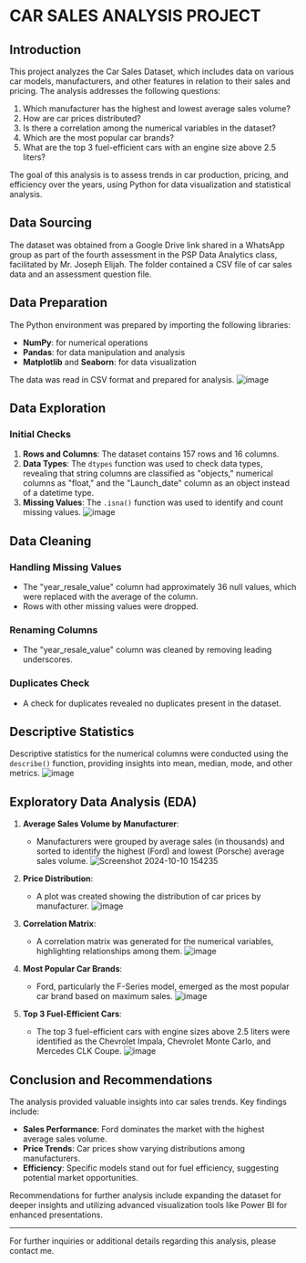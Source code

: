 # CAR SALES ANALYSIS PROJECT

## Introduction
This project analyzes the Car Sales Dataset, which includes data on various car models, manufacturers, and other features in relation to their sales and pricing. The analysis addresses the following questions:

1. Which manufacturer has the highest and lowest average sales volume?
2. How are car prices distributed?
3. Is there a correlation among the numerical variables in the dataset?
4. Which are the most popular car brands?
5. What are the top 3 fuel-efficient cars with an engine size above 2.5 liters?

The goal of this analysis is to assess trends in car production, pricing, and efficiency over the years, using Python for data visualization and statistical analysis.

## Data Sourcing
The dataset was obtained from a Google Drive link shared in a WhatsApp group as part of the fourth assessment in the PSP Data Analytics class, facilitated by Mr. Joseph Elijah. The folder contained a CSV file of car sales data and an assessment question file.

## Data Preparation
The Python environment was prepared by importing the following libraries:

- **NumPy**: for numerical operations
- **Pandas**: for data manipulation and analysis
- **Matplotlib** and **Seaborn**: for data visualization

The data was read in CSV format and prepared for analysis.
![image](https://github.com/user-attachments/assets/941597fd-d971-4f86-9246-3f032b79b098)

## Data Exploration
### Initial Checks
1. **Rows and Columns**: The dataset contains 157 rows and 16 columns.
2. **Data Types**: The `dtypes` function was used to check data types, revealing that string columns are classified as "objects," numerical columns as "float," and the "Launch_date" column as an object instead of a datetime type.
3. **Missing Values**: The `.isna()` function was used to identify and count missing values.
![image](https://github.com/user-attachments/assets/035d25c3-5de9-499e-afc2-e140e6d98706)

## Data Cleaning
### Handling Missing Values
- The "year_resale_value" column had approximately 36 null values, which were replaced with the average of the column.
- Rows with other missing values were dropped.

### Renaming Columns
- The "year_resale_value" column was cleaned by removing leading underscores.

### Duplicates Check
- A check for duplicates revealed no duplicates present in the dataset.

## Descriptive Statistics
Descriptive statistics for the numerical columns were conducted using the `describe()` function, providing insights into mean, median, mode, and other metrics.
![image](https://github.com/user-attachments/assets/01912394-0ab0-407d-8f45-8e546dffec83)

## Exploratory Data Analysis (EDA)
1. **Average Sales Volume by Manufacturer**:
   - Manufacturers were grouped by average sales (in thousands) and sorted to identify the highest (Ford) and lowest (Porsche) average sales volume.
![Screenshot 2024-10-10 154235](https://github.com/user-attachments/assets/1ffdba6c-d954-478d-9a08-5241b56af859)

2. **Price Distribution**:
   - A plot was created showing the distribution of car prices by manufacturer.
    ![image](https://github.com/user-attachments/assets/6112e487-bd4c-42e9-8779-8737a944e401)


3. **Correlation Matrix**:
   - A correlation matrix was generated for the numerical variables, highlighting relationships among them.
  ![image](https://github.com/user-attachments/assets/a5aed24f-8d36-4bcc-b4e5-578b913b7ccf)


4. **Most Popular Car Brands**:
   - Ford, particularly the F-Series model, emerged as the most popular car brand based on maximum sales.
  ![image](https://github.com/user-attachments/assets/2afd5ceb-eb82-4b8e-8ba4-5516fa780eee)


5. **Top 3 Fuel-Efficient Cars**:
   - The top 3 fuel-efficient cars with engine sizes above 2.5 liters were identified as the Chevrolet Impala, Chevrolet Monte Carlo, and Mercedes CLK Coupe.
![image](https://github.com/user-attachments/assets/5743c0b0-9653-479d-92cd-32c4c402ba45)


## Conclusion and Recommendations
The analysis provided valuable insights into car sales trends. Key findings include:

- **Sales Performance**: Ford dominates the market with the highest average sales volume.
- **Price Trends**: Car prices show varying distributions among manufacturers.
- **Efficiency**: Specific models stand out for fuel efficiency, suggesting potential market opportunities.

Recommendations for further analysis include expanding the dataset for deeper insights and utilizing advanced visualization tools like Power BI for enhanced presentations.

---

For further inquiries or additional details regarding this analysis, please contact me.
